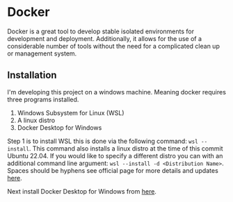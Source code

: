 # Docker

Docker is a great tool to develop stable isolated environments for development and deployment. Additionally, it allows for the use of a considerable number of tools without the need for a complicated clean up or management system.

## Installation

I'm developing this project on a windows machine. Meaning docker requires three programs installed.

1. Windows Subsystem for Linux (WSL)
2. A linux distro
3. Docker Desktop for Windows

Step 1 is to install WSL this is done via the following command: `wsl --install`. This command also installs a linux distro at the time of this commit Ubuntu 22.04. If you would like to specify a different distro you can with an additional command line argument: `wsl --install -d <Distribution Name>`. Spaces should be hyphens see official page for more details and updates [here](https://learn.microsoft.com/en-us/windows/wsl/install).

Next install Docker Desktop for Windows from [here](https://docs.docker.com/desktop/install/windows-install/).
